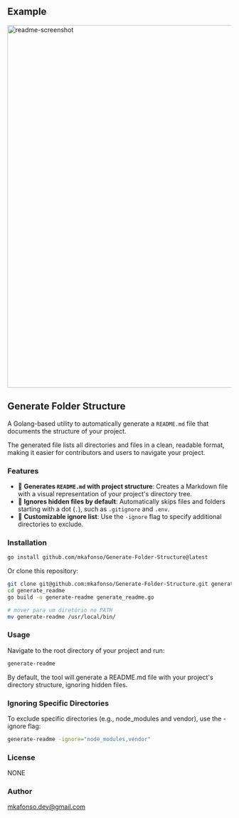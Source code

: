 ## Example

<img width="815" alt="readme-screenshot" src="https://github.com/user-attachments/assets/f503e942-bb1a-4ce2-97d5-aa9235e287fe">

## Generate Folder Structure

A Golang-based utility to automatically generate a `README.md` file that documents the structure of your project.

The generated file lists all directories and files in a clean, readable format, making it easier for contributors and users to navigate your project.

### Features

- 📄 **Generates `README.md` with project structure**: Creates a Markdown file with a visual representation of your project's directory tree.
- 🛑 **Ignores hidden files by default**: Automatically skips files and folders starting with a dot (`.`), such as `.gitignore` and `.env`.
- 📝 **Customizable ignore list**: Use the `-ignore` flag to specify additional directories to exclude.

### Installation

```bash
go install github.com/mkafonso/Generate-Folder-Structure@latest
```

Or clone this repository:

```bash
git clone git@github.com:mkafonso/Generate-Folder-Structure.git generate_readme
cd generate_readme
go build -o generate-readme generate_readme.go

# mover para um diretório no PATH
mv generate-readme /usr/local/bin/
```

### Usage

Navigate to the root directory of your project and run:

```bash
generate-readme
```

By default, the tool will generate a README.md file with your project's directory structure, ignoring hidden files.

### Ignoring Specific Directories

To exclude specific directories (e.g., node_modules and vendor), use the -ignore flag:

```bash
generate-readme -ignore="node_modules,vendor"
```

### License

NONE

### Author

mkafonso.dev@gmail.com
